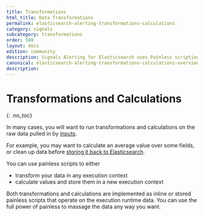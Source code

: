 ```yaml
---
title: Transformations
html_title: Data Transformations
permalink: elasticsearch-alerting-transformations-calculations
category: signals
subcategory: transformations
order: 500
layout: docs
edition: community
description: Signals Alerting for Elasticsearch uses Painless scripting for data manipulation and control flow.
canonical: elasticsearch-alerting-transformations-calculations-overview
description: 
---
```


<!--- Copyright 2020 floragunn GmbH -->

# Transformations and Calculations
{: .no_toc}

In many cases, you will want to run transformations and calculations on the raw data pulled in by [inputs](inputs.md).

For example, you may want to calculate an average value over some fields, or clean up data before [storing it back to Elasticsearch](actions_index.md).

You can use painless scripts to either

* transform your data in any execution context
* calculate values and store them in a new execution context

Both transformations and calculations are implemented as inline or stored painless scripts that operate on the execution runtime data. You can use the full power of painless to massage the data any way you want.